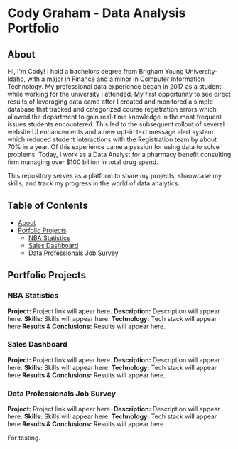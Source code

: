 # Cody Graham - Data Analysis Portfolio

## **About**

Hi, I'm Cody! I hold a bachelors degree from Brigham Young University-Idaho, with a major in Finance and a minor in Computer Information Technology. My professional data experience began in 2017 as a student while working for the university I attended. My first opportunity to see direct results of leveraging data came after I created and monitored a simple database that tracked and categorized course registration errors which allowed the department to gain real-time knowledge in the most frequent issues students encountered. This led to the subsequent rollout of several website UI enhancements and a new opt-in text message alert system which reduced student interactions with the Registration team by about 70% in a year. Of this experience came a passion for using data to solve problems. Today, I work as a Data Analyst for a pharmacy benefit consulting firm managing over $100 billion in total drug spend.

This repository serves as a platform to share my projects, shaowcase my skills, and track my progress in the world of data analytics.


## **Table of Contents**

- [About](https://github.com/Cody-Graham/My-Data-Portfolio#About)
- [Porfolio Projects](https://github.com/Cody-Graham/My-Data-Portfolio#Portfolio-Projects)
  - [NBA Statistics](https://github.com/Cody-Graham/My-Data-Portfolio#NBA-Statistics)
  - [Sales Dashboard](https://github.com/Cody-Graham/My-Data-Portfolio#Sales-Dashboard)
  - [Data Professionals Job Survey](https://github.com/Cody-Graham/My-Data-Portfolio#Data-Professionals-Job-Survey)
 

## **Portfolio Projects**


### **NBA Statistics**

**Project:** Project link will apear here.
**Description:** Description will appear here.
**Skills:** Skills will appear here.
**Technology:** Tech stack will appear here
**Results & Conclusions:** Results will appear here.


### **Sales Dashboard**

**Project:** Project link will apear here.
**Description:** Description will appear here.
**Skills:** Skills will appear here.
**Technology:** Tech stack will appear here
**Results & Conclusions:** Results will appear here.


### **Data Professionals Job Survey**

**Project:** Project link will apear here.
**Description:** Description will appear here.
**Skills:** Skills will appear here.
**Technology:** Tech stack will appear here
**Results & Conclusions:** Results will appear here.



























































For testing.
